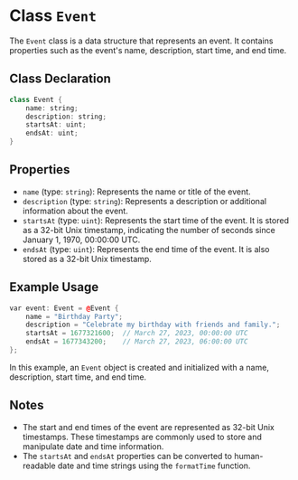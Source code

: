# Class `Event`

The `Event` class is a data structure that represents an event. It contains properties such as the event's name, description, start time, and end time.

## Class Declaration

```cpp
class Event {
    name: string;
    description: string;
    startsAt: uint;
    endsAt: uint;
}
```

## Properties

- `name` (type: `string`): Represents the name or title of the event.
- `description` (type: `string`): Represents a description or additional information about the event.
- `startsAt` (type: `uint`): Represents the start time of the event. It is stored as a 32-bit Unix timestamp, indicating the number of seconds since January 1, 1970, 00:00:00 UTC.
- `endsAt` (type: `uint`): Represents the end time of the event. It is also stored as a 32-bit Unix timestamp.

## Example Usage

```cpp
var event: Event = @Event {
    name = "Birthday Party";
    description = "Celebrate my birthday with friends and family.";
    startsAt = 1677321600;  // March 27, 2023, 00:00:00 UTC
    endsAt = 1677343200;    // March 27, 2023, 06:00:00 UTC
};
```

In this example, an `Event` object is created and initialized with a name, description, start time, and end time.

## Notes

- The start and end times of the event are represented as 32-bit Unix timestamps. These timestamps are commonly used to store and manipulate date and time information.
- The `startsAt` and `endsAt` properties can be converted to human-readable date and time strings using the `formatTime` function.
